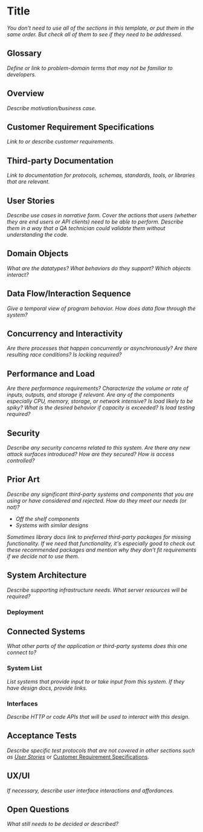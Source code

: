 # Title

*You don't need to use all of the sections in this template, or put them in the same order. But check all of them to see if they need to be addressed.*

## Glossary

*Define or link to problem-domain terms that may not be familiar to developers.*

## Overview

*Describe motivation/business case.*

## Customer Requirement Specifications

*Link to or describe customer requirements.*

## Third-party Documentation

*Link to documentation for protocols, schemas, standards, tools, or libraries that are relevant.*

## User Stories

*Describe use cases in narrative form. Cover the actions that users (whether they are end users or API clients) need to be able to perform. Describe them in a way that a QA technician could validate them without understanding the code.*

## Domain Objects

*What are the datatypes? What behaviors do they support? Which objects interact?*

## Data Flow/Interaction Sequence

*Give a temporal view of program behavior. How does data flow through the system?*

## Concurrency and Interactivity

*Are there processes that happen concurrently or asynchronously? Are there resulting race conditions? Is locking required?*

## Performance and Load

*Are there performance requirements? Characterize the volume or rate of inputs, outputs, and storage if relevant. Are any of the components especially CPU, memory, storage, or network intensive? Is load likely to be spiky? What is the desired behavior if capacity is exceeded? Is load testing required?*

## Security

*Describe any security concerns related to this system. Are there any new attack surfaces introduced? How are they secured? How is access controlled?*

## Prior Art

*Describe any significant third-party systems and components that you are using or have considered and rejected. How do they meet our needs (or not)?*

 - *Off the shelf components*
 - *Systems with similar designs*

*Sometimes library docs link to preferred third-party packages for missing functionality. If we need that functionality, it's especially good to check out these recommended packages and mention why they don't fit requirements if we decide not to use them.*

## System Architecture

*Describe supporting infrastructure needs. What server resources will be required?*

### Deployment

## Connected Systems

*What other parts of the application or third-party systems  does this one connect to?*

### System List

*List systems that provide input to or take input from this system. If they have design docs, provide links.*

### Interfaces

*Describe HTTP or code APIs that will be used to interact with this design.*

## Acceptance Tests

*Describe specific test protocols that are not covered in other sections such as [User Stories](#user-stories)* or [Customer Requirement Specifications](customer-requirement-specifications).

## UX/UI

*If necessary, describe user interface interactions and affordances.*

## Open Questions

*What still needs to be decided or described?*
